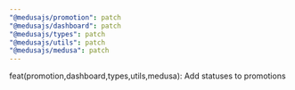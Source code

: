 ```yaml
---
"@medusajs/promotion": patch
"@medusajs/dashboard": patch
"@medusajs/types": patch
"@medusajs/utils": patch
"@medusajs/medusa": patch
---
```


feat(promotion,dashboard,types,utils,medusa): Add statuses to promotions
